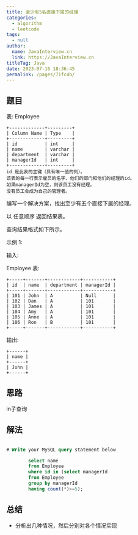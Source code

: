 ```yaml
---
title: 至少有5名直接下属的经理
categories: 
  - algorithm
  - leetcode
tags: 
  - null
author: 
  name: JavaInterview.cn
  link: https://JavaInterview.cn
titleTag: Java
date: 2023-07-16 18:36:45
permalink: /pages/71fc4b/
---
```


## 题目


表: Employee

    +-------------+---------+
    | Column Name | Type    |
    +-------------+---------+
    | id          | int     |
    | name        | varchar |
    | department  | varchar |
    | managerId   | int     |
    +-------------+---------+
    id 是此表的主键（具有唯一值的列）。
    该表的每一行表示雇员的名字、他们的部门和他们的经理的id。
    如果managerId为空，则该员工没有经理。
    没有员工会成为自己的管理者。


编写一个解决方案，找出至少有五个直接下属的经理。

以 任意顺序 返回结果表。

查询结果格式如下所示。



示例 1:

输入:

Employee 表:

    +-----+-------+------------+-----------+
    | id  | name  | department | managerId |
    +-----+-------+------------+-----------+
    | 101 | John  | A          | Null      |
    | 102 | Dan   | A          | 101       |
    | 103 | James | A          | 101       |
    | 104 | Amy   | A          | 101       |
    | 105 | Anne  | A          | 101       |
    | 106 | Ron   | B          | 101       |
    +-----+-------+------------+-----------+
输出:

    +------+
    | name |
    +------+
    | John |
    +------+

## 思路

in子查询

## 解法
```sql

# Write your MySQL query statement below

        select name
        from Employee
        where id in (select managerId
        from Employee
        group by managerId
        having count(*)>=5);
```

## 总结

- 分析出几种情况，然后分别对各个情况实现 
